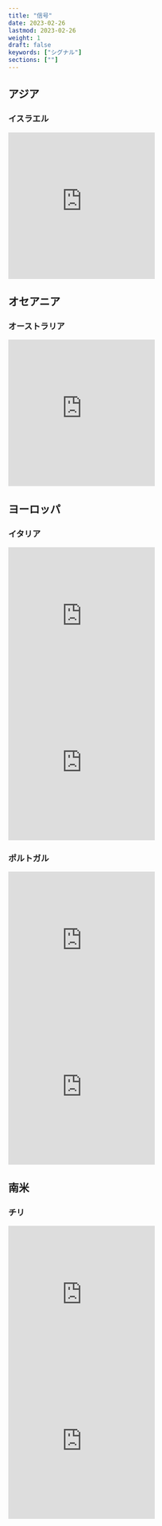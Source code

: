 ```yaml
---
title: "信号"
date: 2023-02-26
lastmod: 2023-02-26
weight: 1
draft: false
keywords: ["シグナル"]
sections: [""]
---
```


## アジア
### イスラエル
<div class="googlemap-if">
<iframe src="https://www.google.com/maps/embed?pb=!4v1677459322625!6m8!1m7!1sHcN3Is61HIY8SESfJrlalA!2m2!1d32.07260367095928!2d34.76578981940682!3f43.1875696095048!4f15.766205975472445!5f3.325193203789971" width="295" height="295" style="border:0;" allowfullscreen="" loading="lazy" referrerpolicy="no-referrer-when-downgrade"></iframe>
</div>

## オセアニア
### オーストラリア
<div class="googlemap-if">
<iframe src="https://www.google.com/maps/embed?pb=!4v1677458455688!6m8!1m7!1sIfhGQyxP9E8zId0UpPdZ4w!2m2!1d-35.30912178782938!2d149.1334536857633!3f339.9204004591497!4f8.224625390498133!5f1.7431718349436869" width="295" height="295" style="border:0;" allowfullscreen="" loading="lazy" referrerpolicy="no-referrer-when-downgrade"></iframe>
</div>

## ヨーロッパ
### イタリア
<div class="googlemap-if">
<iframe src="https://www.google.com/maps/embed?pb=!4v1677410948083!6m8!1m7!1s76MqHFlFPUbThlmT0P_u-g!2m2!1d38.10536186920397!2d13.37534580045851!3f323.87590797615866!4f47.283356514597386!5f3.325193203789971" width="295" height="295" style="border:0;" allowfullscreen="" loading="lazy" referrerpolicy="no-referrer-when-downgrade"></iframe>

<iframe src="https://www.google.com/maps/embed?pb=!4v1677422622731!6m8!1m7!1stB8lPwvMDZOcHLaY-rtpCw!2m2!1d45.06875639241206!2d7.667242245217905!3f283.2037858304049!4f0.8758019917420228!5f3.325193203789971" width="295" height="295" style="border:0;" allowfullscreen="" loading="lazy" referrerpolicy="no-referrer-when-downgrade"></iframe>
</div>

### ポルトガル
<div class="googlemap-if">
<iframe src="https://www.google.com/maps/embed?pb=!4v1677409952001!6m8!1m7!1sp2ebww484Bh_-Y0UJHyGrg!2m2!1d41.14735462013161!2d-8.6206121642191!3f98.36082267572563!4f-1.7562166888685056!5f3.109196446398982" width="295" height="295" style="border:0;" allowfullscreen="" loading="lazy" referrerpolicy="no-referrer-when-downgrade"></iframe>

<iframe src="https://www.google.com/maps/embed?pb=!4v1677409987738!6m8!1m7!1sDhkXuTDNfIM8OG6ko7Qmyw!2m2!1d41.14633659261528!2d-8.620214707314792!3f138.05279032740367!4f-0.621741441647373!5f3.2276464341090847" width="295" height="295" style="border:0;" allowfullscreen="" loading="lazy" referrerpolicy="no-referrer-when-downgrade"></iframe>
</div>

## 南米
### チリ

<div class="googlemap-if">
<iframe src="https://www.google.com/maps/embed?pb=!4v1677410395586!6m8!1m7!1sH5EzUmibLr9ychPukXFtKA!2m2!1d-33.44709010748416!2d-70.64891770774517!3f202.80964641649106!4f2.1777696872277517!5f3.091924213845458" width="295" height="295" style="border:0;" allowfullscreen="" loading="lazy" referrerpolicy="no-referrer-when-downgrade"></iframe>

<iframe src="https://www.google.com/maps/embed?pb=!4v1677410433993!6m8!1m7!1sH5EzUmibLr9ychPukXFtKA!2m2!1d-33.44709010748416!2d-70.64891770774517!3f6.861343519976831!4f6.177511196317852!5f2.9842371661911757" width="295" height="295" style="border:0;" allowfullscreen="" loading="lazy" referrerpolicy="no-referrer-when-downgrade"></iframe>
</div>